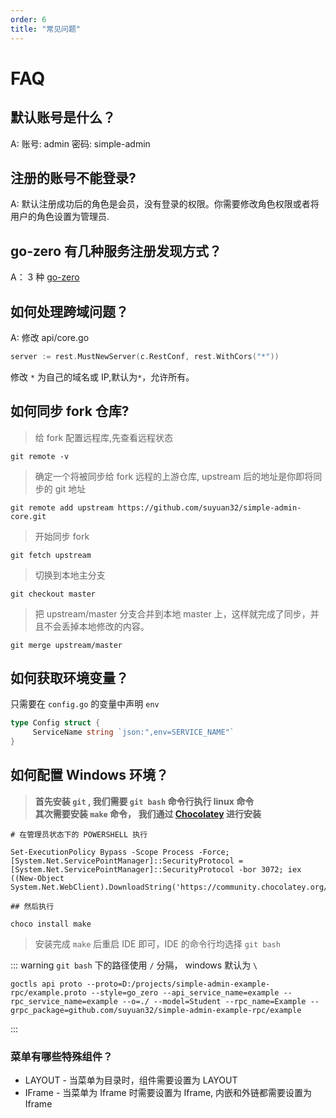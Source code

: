 ```yaml
---
order: 6
title: "常见问题"
---
```


# FAQ

## 默认账号是什么？

A: 账号: admin 密码: simple-admin

## 注册的账号不能登录?

A: 默认注册成功后的角色是会员，没有登录的权限。你需要修改角色权限或者将用户的角色设置为管理员.

## go-zero 有几种服务注册发现方式？

A： 3 种 [go-zero](https://mp.weixin.qq.com/s/-WaWJaM_ePEQOf7ExNJe7w)

## 如何处理跨域问题？

A: 修改 api/core.go

```go
server := rest.MustNewServer(c.RestConf, rest.WithCors("*"))
```

修改 `*` 为自己的域名或 IP,默认为`*`，允许所有。

## 如何同步 fork 仓库?

> 给 fork 配置远程库,先查看远程状态

```shell
git remote -v
```

> 确定一个将被同步给 fork 远程的上游仓库, upstream 后的地址是你即将同步的 git 地址

```shell
git remote add upstream https://github.com/suyuan32/simple-admin-core.git
```

> 开始同步 fork

```shell
git fetch upstream
```

> 切换到本地主分支

```shell
git checkout master
```

> 把 upstream/master 分支合并到本地 master 上，这样就完成了同步，并且不会丢掉本地修改的内容。

```shell
git merge upstream/master
```

## 如何获取环境变量？

只需要在 `config.go` 的变量中声明 `env`

```go
type Config struct {
     ServiceName string `json:",env=SERVICE_NAME"`
}
```

## 如何配置 Windows 环境？

> **首先安装 `git` , 我们需要 `git bash` 命令行执行 linux 命令** \
> **其次需要安装 `make` 命令， 我们通过 [Chocolatey](https://chocolatey.org/install#individual) 进行安装**

```shell
# 在管理员状态下的 POWERSHELL 执行

Set-ExecutionPolicy Bypass -Scope Process -Force; [System.Net.ServicePointManager]::SecurityProtocol = [System.Net.ServicePointManager]::SecurityProtocol -bor 3072; iex ((New-Object System.Net.WebClient).DownloadString('https://community.chocolatey.org/install.ps1'))

## 然后执行

choco install make
```

> 安装完成 `make` 后重启 IDE 即可，IDE 的命令行均选择 `git bash`

::: warning
`git bash` 下的路径使用 `/` 分隔， windows 默认为 `\`

```shell
goctls api proto --proto=D:/projects/simple-admin-example-rpc/example.proto --style=go_zero --api_service_name=example --rpc_service_name=example --o=./ --model=Student --rpc_name=Example --grpc_package=github.com/suyuan32/simple-admin-example-rpc/example
```

:::

### 菜单有哪些特殊组件？

- LAYOUT - 当菜单为目录时，组件需要设置为 LAYOUT
- IFrame - 当菜单为 Iframe 时需要设置为 Iframe, 内嵌和外链都需要设置为 Iframe
